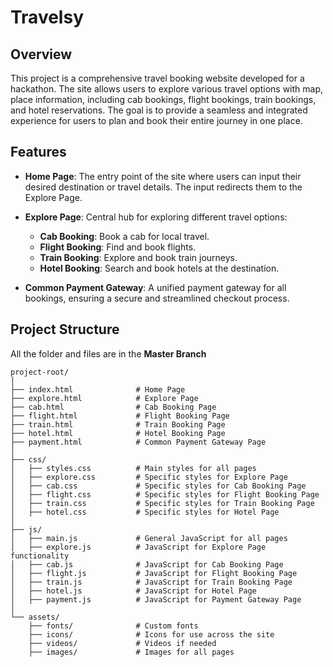 # Travelsy

## Overview

This project is a comprehensive travel booking website developed for a hackathon. The site allows users to explore various travel options with map, place information, including cab bookings, flight bookings, train bookings, and hotel reservations. The goal is to provide a seamless and integrated experience for users to plan and book their entire journey in one place.

## Features

- **Home Page**: The entry point of the site where users can input their desired destination or travel details. The input redirects them to the Explore Page.
  
- **Explore Page**: Central hub for exploring different travel options:
  - **Cab Booking**: Book a cab for local travel.
  - **Flight Booking**: Find and book flights.
  - **Train Booking**: Explore and book train journeys.
  - **Hotel Booking**: Search and book hotels at the destination.

- **Common Payment Gateway**: A unified payment gateway for all bookings, ensuring a secure and streamlined checkout process.

## Project Structure

All the folder and files are in the **Master Branch**

```plaintext
project-root/
│
├── index.html              # Home Page
├── explore.html            # Explore Page
├── cab.html                # Cab Booking Page
├── flight.html             # Flight Booking Page
├── train.html              # Train Booking Page
├── hotel.html              # Hotel Booking Page
├── payment.html            # Common Payment Gateway Page
│
├── css/
│   ├── styles.css          # Main styles for all pages
│   ├── explore.css         # Specific styles for Explore Page
│   ├── cab.css             # Specific styles for Cab Booking Page
│   ├── flight.css          # Specific styles for Flight Booking Page
│   ├── train.css           # Specific styles for Train Booking Page
│   ├── hotel.css           # Specific styles for Hotel Page
│
├── js/
│   ├── main.js             # General JavaScript for all pages
│   ├── explore.js          # JavaScript for Explore Page functionality
│   ├── cab.js              # JavaScript for Cab Booking Page
│   ├── flight.js           # JavaScript for Flight Booking Page
│   ├── train.js            # JavaScript for Train Booking Page
│   ├── hotel.js            # JavaScript for Hotel Page
│   ├── payment.js          # JavaScript for Payment Gateway Page
│
└── assets/
    ├── fonts/              # Custom fonts
    ├── icons/              # Icons for use across the site
    ├── videos/             # Videos if needed
    ├── images/             # Images for all pages 
